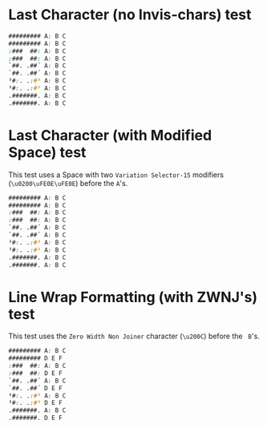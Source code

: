 # Last Character (no Invis-chars) test

```css
######### A: B C
######### A: B C
:###  ##: A: B C
:###  ##: A: B C
`##. .##´ A: B C
`##. .##´ A: B C
³#:. .:#³ A: B C
³#:. .:#³ A: B C
.#######. A: B C
.#######. A: B C
 ```
 
# Last Character (with Modified Space) test

This test uses a Space with two `Variation Selector-15` modifiers (`\u0200\uFE0E\uFE0E`) before the `A`'s.

```css
######### ︎︎A: B C
######### ︎︎A: B C
:###  ##: ︎︎A: B C
:###  ##: ︎︎A: B C
`##. .##´ ︎︎A: B C
`##. .##´ ︎︎A: B C
³#:. .:#³ ︎︎A: B C
³#:. .:#³ ︎︎A: B C
.#######. ︎︎A: B C
.#######. ︎︎A: B C
 ```
 
 # Line Wrap Formatting (with ZWNJ's) test
 
 This test uses the `Zero Width Non Joiner` character (`\u200C`) before the ` B`'s.
 
 ```css
######### A:‌ B C
######### D E F
:###  ##: A:‌ B C
:###  ##: D E F
`##. .##´ A:‌ B C
`##. .##´ D E F
³#:. .:#³ A:‌ B C
³#:. .:#³ D E F
.#######. A:‌ B C
.#######. D E F
 ```
